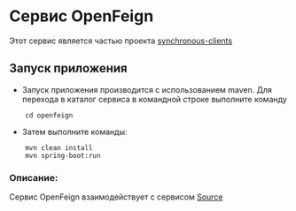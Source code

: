 # Сервис OpenFeign

Этот сервис является частью проекта  [synchronous-clients](../)

## Запуск приложения

- Запуск приложения производится с использованием maven.
  Для перехода в каталог сервиса в командной строке выполните команду
```
    cd openfeign
```
- Затем выполните команды:
```
    mvn clean install
    mvn spring-boot:run
```
### Описание:

Сервис OpenFeign взаимодействует с сервисом [Source](../source) 